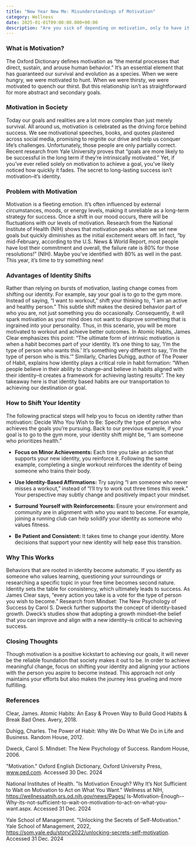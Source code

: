 ```yaml
---
title: "New Year New Me: Misunderstandings of Motivation"
category: Wellness
date: 2025-01-01T09:00:00.000+00:00
description: "Are you sick of depending on motivation, only to have it wane before you reach your goals? This blog dives into why motivation is insufficient to bring about long-lasting change and presents a more sustainable approach: identity shifts. Discover how shifting your self-perception can transform your habits, make positive behaviors automatic, and position you for long-term success. Supported by bestselling books like Atomic Habits and The Power of Habit as well as research from Yale and the NIH, this post will teach you how to match your actions with your desired self. Ready to make this year different? Click the title to begin your journey!"
---
```

### **What is Motivation?**
The Oxford Dictionary defines motivation as “the mental processes that direct, sustain, and arouse human behavior.” It’s an essential element that has guaranteed our survival and evolution as a species. When we were hungry, we were motivated to hunt. When we were thirsty, we were motivated to quench our thirst. But this relationship isn’t as straightforward for more abstract and secondary goals.

### **Motivation in Society**
Today our goals and realities are a lot more complex than just merely survival. All around us, motivation is celebrated as the driving force behind success. We see motivational speeches, books, and quotes plastered across social media, promising to reignite our drive and help us conquer life’s challenges. Unfortunately, those people are only partially correct. Recent research from Yale University proves that “goals are more likely to be successful in the long term if they’re intrinsically motivated.” Yet, if you’ve ever relied solely on motivation to achieve a goal, you’ve likely noticed how quickly it fades. The secret to long-lasting success isn’t motivation–it’s identity.

### **Problem with Motivation**
Motivation is a fleeting emotion. It’s often influenced by external circumstances, moods, or energy levels, making it unreliable as a long-term strategy for success. Once a shift in our mood occurs, there will be fluctuations with our levels of motivation. Research from the National Institute of Health (NIH) shows that motivation peaks when we set new goals but quickly diminishes as the initial excitement wears off. In fact, “by mid-February, according to the U.S. News & World Report, most people have lost their commitment and overall, the failure rate is 80% for those resolutions!” (NIH). Maybe you’ve identified with 80% as well in the past. This year, it’s time to try something new!

### **Advantages of Identity Shifts**
Rather than relying on bursts of motivation, lasting change comes from shifting our identity. For example, say your goal is to go to the gym more. Instead of saying, “I want to workout,” shift your thinking to, “I am an active and healthy person.” This subtle shift makes the desired behavior part of who you are, not just something you do occasionally. Consequently, it will spark motivation as your mind does not want to disprove something that is ingrained into your personality. Thus, in this scenario, you will be more motivated to workout and achieve better outcomes. In Atomic Habits, James Clear emphasizes this point: “The ultimate form of intrinsic motivation is when a habit becomes part of your identity. It’s one thing to say, ‘I’m the type of person who wants this.’ It’s something very different to say, ‘I’m the type of person who is this.’” Similarly, Charles Duhigg, author of The Power of Habit, explains how identity plays a critical role in habit formation: “When people believe in their ability to change–and believe in habits aligned with their identity–it creates a framework for achieving lasting results”. The key takeaway here is that identity based habits are our transportation to achieving our destination or goal.

### **How to Shift Your Identity**
The following practical steps will help you to focus on identity rather than motivation:
Decide Who You Wish to Be: Specify the type of person who achieves the goals you’re pursuing. Back to our previous example, if your goal is to go to the gym more, your identity shift might be, “I am someone who prioritizes health.”

- **Focus on Minor Achievements:** Each time you take an action that supports your new identity, you reinforce it. Following the same example, completing a single workout reinforces the identity of being someone who trains their body.

- **Use Identity-Based Affirmations:** Try saying “I am someone who never misses a workout,” instead of “I’ll try to work out three times this week.” Your perspective may subtly change and positively impact your mindset.

- **Surround Yourself with Reinforcements:** Ensure your environment and community are in alignment with who you want to become. For example, joining a running club can help solidify your identity as someone who values fitness.

- **Be Patient and Consistent:** It takes time to change your identity. More decisions that support your new identity will help ease this transition.

### **Why This Works**
Behaviors that are rooted in identity become automatic. If you identify as someone who values learning, questioning your surroundings or researching a specific topic in your free time becomes second nature. Identity sets the table for consistency, which ultimately leads to success. As James Clear says, “every action you take is a vote for the type of person you wish to become.” Research from Mindset: The New Psychology of Success by Carol S. Dweck further supports the concept of identity-based growth. Dweck’s studies show that adopting a growth mindset–the belief that you can improve and align with a new identity–is critical to achieving success.

### **Closing Thoughts**
Though motivation is a positive kickstart to achieving our goals, it will never be the reliable foundation that society makes it out to be. In order to achieve meaningful change, focus on shifting your identity and aligning your actions with the person you aspire to become instead. This approach not only maintains your efforts but also makes the journey less grueling and more fulfilling.

### **References**
Clear, James. Atomic Habits: An Easy & Proven Way to Build Good Habits & Break Bad Ones. Avery, 2018.

Duhigg, Charles. The Power of Habit: Why We Do What We Do in Life and Business. Random House, 2012.

Dweck, Carol S. Mindset: The New Psychology of Success. Random House, 2006.

"Motivation." Oxford English Dictionary, Oxford University Press, www.oed.com. Accessed 30 Dec. 2024

National Institutes of Health. "Is Motivation Enough? Why It’s Not Sufficient to Wait on Motivation to Act on What You Want." Wellness at NIH, https://wellnessatnih.ors.od.nih.gov/news/Pages/
Is-Motivation-Enough--Why-its-not-sufficient-to-wait-on-motivation-to-act-on-what-you-want.aspx. Accessed 31 Dec. 2024

Yale School of Management. "Unlocking the Secrets of Self-Motivation." Yale School of Management, 2022, https://som.yale.edu/story/2022/unlocking-secrets-self-motivation. Accessed 31 Dec. 2024